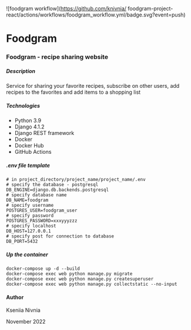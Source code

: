 ![foodgram workflow](https://github.com/knivnia/
foodgram-project-react/actions/workflows/foodgram_workflow.yml/badge.svg?event=push)

# Foodgram

### Foodgram - recipe sharing website

##### Description

Service for sharing your favorite recipes, subscribe on other users, add recipes to the favorites and add items to a shopping list

##### Technologies

- Python 3.9
- Django 4.1.2
- Django REST framework
- Docker
- Docker Hub
- GitHub Actions

##### .env file template

```
# in project_directory/project_name/project_name/.env
# specify the database - postgresql
DB_ENGINE=django.db.backends.postgresql
# specify database name
DB_NAME=foodgram
# specify username
POSTGRES_USER=foodgram_user
# specify password
POSTGRES_PASSWORD=xxxyyyzzz
# specify localhost
DB_HOST=127.0.0.1
# specify post for connection to database
DB_PORT=5432
```


##### Up the container

```
docker-compose up -d --build 
docker-compose exec web python manage.py migrate
docker-compose exec web python manage.py createsuperuser
docker-compose exec web python manage.py collectstatic --no-input
```


#### Author
Kseniia Nivnia

November 2022
